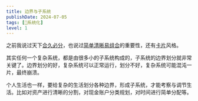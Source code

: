 ```yaml
---
title: 边界与子系统
publishDate: 2024-07-05
tags: [🌊系统化]
level: 1
---
```


之前我说过天下[合久必分](/xyy/20240630e)，也说过[简单清晰易组合](/xyy/20240703a)的重要性，还有[卡片](/xyy/20240625)风格。

其实任何一个复杂系统，都是由很多小的子系统构成的，子系统的边界划分就非常关键了。边界划分的好，复杂系统可以正常运行，划分不好，复杂系统可能混沌一片，最终崩溃。

个人生活也一样，要给复杂的生活划分各种边界，形成子系统，才能考察与调节生活。比如对资产进行清晰的分割，对现金账户分类规划，对时间进行简单分配等。
